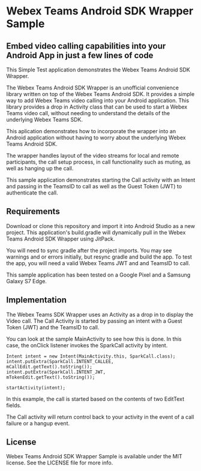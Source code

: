 # Webex Teams Android SDK Wrapper Sample

## Embed video calling capabilities into your Android App in just a few lines of code

This Simple Test application demonstrates the Webex Teams Android SDK Wrapper.

The Webex Teams Android SDK Wrapper is an unofficial convenience library written on top of the Webex Teams Android SDK.  It provides a simple way to add Webex Teams video calling into your Android application.  This library provides a drop in Activity class that can be used to start a Webex Teams video call, without needing to understand the details of the underlying Webex Teams SDK.

This aplication demonstrates how to incorporate the wrapper into an Android application without having to worry about the underlying Webex Teams Android SDK.

The wrapper handles layout of the video streams for local and remote participants, the call setup process, in call functionality such as muting, as well as hanging up the call.

This sample application demonstrates starting the Call activity with an Intent and passing in the TeamsID to call as well as the Guest Token (JWT) to authenticate the call.

## Requirements

Download or clone this repository and import it into Android Studio as a new project.  This application's build.gradle will dynamically pull in the Webex Teams Android SDK Wrapper using JitPack.

You will need to sync gradle after the project imports.  You may see warnings and or errors initially, but resync gradle and build the app.  To test the app, you will need a valid Webex Teams JWT and and TeamsID to call.

This sample application has been tested on a Google Pixel and a Samsung Galaxy S7 Edge.

## Implementation
The Webex Teams SDK Wrapper uses an Activity as a drop in to display the Video call.  The Call Activity is started by passing an intent with a Guest Token (JWT) and the TeamsID to call.

You can look at the sample MainActivity to see how this is done.  In this case, the onClick listener invokes the SparkCall activity by intent.

```
Intent intent = new Intent(MainActivity.this, SparkCall.class);
intent.putExtra(SparkCall.INTENT_CALLEE, mCallEdit.getText().toString());
intent.putExtra(SparkCall.INTENT_JWT, mTokenEdit.getText().toString());

startActivity(intent);
```

In this example, the call is started based on the contents of two EditText fields.

The Call activity will return control back to your activity in the event of a call failure or a hangup event.


## License
Webex Teams Android SDK Wrapper Sample is available under the MIT license. See the LICENSE file for more info.
